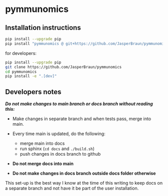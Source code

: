 # pymmunomics

## Installation instructions

```sh
pip install --upgrade pip
pip install "pymmunomics @ git+https://github.com/JasperBraun/pymmunomics"
```

for developers:
```sh
pip install --upgrade pip
git clone https://github.com/JasperBraun/pymmunomics
cd pymmunomics
pip install -e ".[dev]"
```

## Developers notes

***Do not make changes to main branch or docs branch without reading this:***

- Make changes in separate branch and when tests pass, merge into main.
- Every time main is updated, do the following:
  - merge main into docs
  - run sphinx (`cd docs` and `./build.sh`)
  - push changes in docs branch to github

- **Do not merge docs into main**
- **Do not make changes in docs branch outside docs folder otherwise**

This set-up is the best way I know at the time of this writing to keep
docs on a separate branch and not have it be part of the user
installation.
